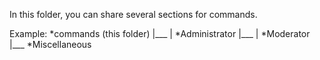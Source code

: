 In this folder, you can share several sections for commands.

Example:
*commands (this folder)
|___
|   *Administrator
|___
|   *Moderator
|___
    *Miscellaneous